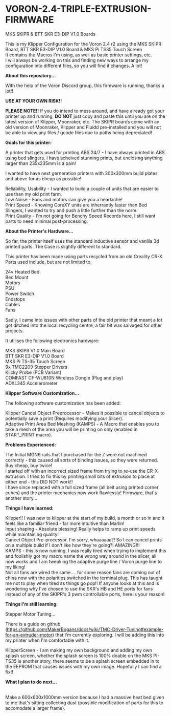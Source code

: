 # VORON-2.4-TRIPLE-EXTRUSION-FIRMWARE
MKS SKIPR &amp; BTT SKR E3-DIP V1.0 Boards

This is my Klipper Configuration for the Voron 2.4 r2 using the MKS SKIPR Board, BTT SKR E3-DIP V1.0 Board & MKS Pi TS35 Touch Screen
<br>It contains the Macros I'm using, as well as basic printer settings, etc.
<br> I will always be working on this and finding new ways to arrange my configuration into different files, so you will find it changes. A lot!

**About this repository...**

With the help of the Voron Discord group, this firmware is running, thanks a lot!!

**USE AT YOUR OWN RISK!!**

**PLEASE NOTE!!** If you do intend to mess around, and have already got your printer up and running, **DO NOT** just copy and paste this until you are on the latest version of Klipper, Moonraker, etc. The SKIPR boards come with an old version of Moonraker, Klipper and Fluidd pre-installed and you will not be able to view any files / gcode files due to paths being depreciated!

**Goals for this printer:**

A printer that gets used for printing ABS 24/7 - I have always printed in ABS using bed slingers. I have acheived stunning prints, but enclosing anything larger than 235x235mm is a pain!

I wanted to have next gerneration printers with 300x300mm build plates and above for as cheap as possible!

Reliability, Usability - I wanted to build a couple of units that are easier to use than my old print farm. 
<br>Low Noise - Fans and motors can give you a headache!
<br>Print Speed - Knowing CoreXY units are inherrantly faster than Bed Slingers, I wanted to try and push a little further than the norm.
<br>Print Quality - I'm not going for Benchy Speed Records here, I still want parts to need minimal post-processing.

**About the Printer's Hardware...**

So far, the printer itself uses the standard inductive sensor and vanilla 3d printed parts. The Case is slightly different to standard.

This printer has been made using parts recycled from an old Creality CR-X. Parts used include, but are not limited to;

24v Heated Bed
<br>Bed Mount
<br>Motors 
<br>PSU 
<br>Power Switch
<br>Endstops
<br>Cables
<br>Fans

Sadly, I came into issues with other parts of the old printer that meant a lot got ditched into the local recycling centre, a fair bit was salvaged for other projects.

It utilises the following electronics hardware:

MKS SKIPR V1.0 Main Board
<br> BTT SKR E3-DIP V1.0 Board
<br>MKS Pi TS-35 Touch Screen
<br>9x TMC2209 Stepper Drivers
<br>Klicky Probe (PCB Variant)
<br>COMFAST CF-WU810N Wireless Dongle (Plug and play)
<br>ADXL345 Accelerometer 

**Klipper Software Customization...**

The following software customization has been added:

Klipper Cancel Object Preprocessor - Makes it possible to cancel objects to potentially save a print (Requires modifying your Slicer). 
<br>Adaptive Print Area Bed Meshing (KAMPS) - A Macro that enables you to take a mesh of the area you will be printing on only (enabled in START_PRINT macro).

**Problems Experienced:**

The Initial MGN9 rails that I purchased for the Z were not machined correctly - this caused all sorts of binding issues, so they were returned. Buy cheap, buy twice!
<br>I started off with an incorrect sized frame from trying to re-use the CR-X extrusion. I tried to fix this by printing small bits of extrusion to place at either end - this DID NOT work!!
<br>I have since replaced with a full sized frame (all beit using printed corner cubes) and the printer mechanics now work flawlessly! Firmware, that's another story...

**Things I have learned:**

Klipper!! I was new to klipper at the start of my build, a month or so in and it feels like a familiar friend - far more intuitive than Marlin!
<br>Input shaping - Absolute blessing! Really helps to ramp up print speeds while maintaining quality!
<br>Cancel Object Pre-processor. I'm sorry, whaaaaaa?! So I can cancel prints on a multiple build if I don't like how they're going?! AMAZING!!! 
<br>KAMPS - this is now running, I was really tired when trying to implement this and foolishly got my macro name the wrong way around in the slicer, all now works and I am tweaking the adaptive purge line / Voron purge line to my liking!
<br> Not all fans are wired the same.... for some reason fans are coming out of china now with the polarities switched in the terminal plug. This has taught me not to play when tired as things go pop!! If anyone looks at this and is wondering why I've chosen to use the SKR's HB and HE ports for fans instead of any of the SKIPR's 3 pwm controllable ports, here is your reason!

**Things I'm still learning:**

Stepper Motor Tuning...

There is a guide on github (https://github.com/MakerBogans/docs/wiki/TMC-Driver-Tuning#example-for-an-extruder-motor) that I'm currently exploring.
I will be adding this into my printer when I'm comfortable with it.

KlipperScreen - I am making my own background and adding my own splash screen, whether the splash screen is 100% doable on the MKS PI-TS35 is another story, there seems to be a splash screen embedded in to the EEPROM that causes issues with my own image. Hopefully I can find a fix!!

**What I plan to do next...**

<br>Make a 600x600x1000mm version because I had a massive heat bed given to me that's sitting collecting dust (possible modification of parts for this to accomodate a larger frame).
